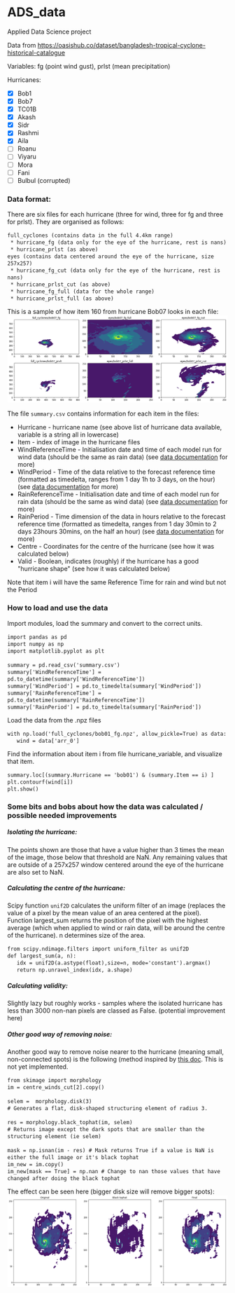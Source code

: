 # ADS_data
Applied Data Science project

Data from https://oasishub.co/dataset/bangladesh-tropical-cyclone-historical-catalogue

Variables: fg (point wind gust), prlst (mean precipitation)

Hurricanes:
- [x] Bob1
- [x] Bob7
- [x] TC01B
- [x] Akash
- [x] Sidr
- [x] Rashmi
- [x] Aila
- [ ] Roanu
- [ ] Viyaru
- [ ] Mora
- [ ] Fani
- [ ] Bulbul (corrupted)

### Data format:
There are six files for each hurricane (three for wind, three for fg and three for prlst). They are organised as follows:
```
full_cyclones (contains data in the full 4.4km range)
 * hurricane_fg (data only for the eye of the hurricane, rest is nans)
 * hurricane_prlst (as above)
eyes (contains data centered around the eye of the hurricane, size 257x257)
 * hurricane_fg_cut (data only for the eye of the hurricane, rest is nans)
 * hurricane_prlst_cut (as above)
 * hurricane_fg_full (data for the whole range)
 * hurricane_prlst_full (as above)

```
This is a sample of how item 160 from hurricane Bob07 looks in each file:
![sample_hurricane_files](https://github.com/elenafillo/ADS_data/blob/main/sample_image.png)


The file `summary.csv` contains information for each item in the files:
 * Hurricane - hurricane name (see above list of hurricane data available, variable is a string all in lowercase)
 * Item - index of image in the hurricane files
 * WindReferenceTime - Initialisation date and time of each model run for wind data (should be the same as rain data) (see [data documentation](https://myololobuckert213913653.s3.amazonaws.com/documentation/bangladesh-tropical-cyclone-historical-catalogue/HistoricalCatalogueDataDescription.pdf?) for more)
 * WindPeriod - Time of the data relative to the forecast reference time (formatted as timedelta, ranges from 1 day 1h to 3 days, on the hour)(see [data documentation](https://myololobuckert213913653.s3.amazonaws.com/documentation/bangladesh-tropical-cyclone-historical-catalogue/HistoricalCatalogueDataDescription.pdf?) for more)
  * RainReferenceTime - Initialisation date and time of each model run for rain data (should be the same as wind data) (see [data documentation](https://myololobuckert213913653.s3.amazonaws.com/documentation/bangladesh-tropical-cyclone-historical-catalogue/HistoricalCatalogueDataDescription.pdf?) for more)
 * RainPeriod - Time dimension of the data in hours relative to the forecast reference time (formatted as timedelta, ranges from 1 day 30min to 2 days 23hours 30mins, on the half an hour) (see [data documentation](https://myololobuckert213913653.s3.amazonaws.com/documentation/bangladesh-tropical-cyclone-historical-catalogue/HistoricalCatalogueDataDescription.pdf?) for more) 
 * Centre - Coordinates for the centre of the hurricane (see how it was calculated below)
 * Valid - Boolean, indicates (roughly) if the hurricane has a good "hurricane shape" (see how it was calculated below)

Note that item i will have the same Reference Time for rain and wind but not the Period

### How to load and use the data

Import modules, load the summary and convert to the correct units.
 
 ```
 import pandas as pd
 import numpy as np
 import matplotlib.pyplot as plt

summary = pd.read_csv('summary.csv')
summary['WindReferenceTime'] = pd.to_datetime(summary['WindReferenceTime'])
summary['WindPeriod'] = pd.to_timedelta(summary['WindPeriod'])
summary['RainReferenceTime'] = pd.to_datetime(summary['RainReferenceTime'])
summary['RainPeriod'] = pd.to_timedelta(summary['RainPeriod'])

 ```
 
 Load the data from the .npz files
 
 ```
 with np.load('full_cyclones/bob01_fg.npz', allow_pickle=True) as data:
    wind = data['arr_0']
 ```
 
 Find the information about item i from file hurricane_variable, and visualize that item.
 
 ``` 
summary.loc[(summary.Hurricane == 'bob01') & (summary.Item == i) ]
plt.contourf(wind[i])
plt.show()
  ```
  
 ### Some bits and bobs about how the data was calculated / possible needed improvements
 ##### Isolating the hurricane:
 The points shown are those that have a value higher than 3 times the mean of the image, those below that threshold are NaN.
 Any remaining values that are outside of a 257x257 window centered around the eye of the hurricane are also set to NaN. 
 
 ##### Calculating the centre of the hurricane:
Scipy function `unif2D` calculates the uniform filter of an image (replaces the value of a pixel by the mean value of an area centered at the pixel). Function largest_sum returns the position of the pixel with the highest average (which when applied to wind or rain data, will be around the centre of the hurricane). n determines size of the area.
 ```
 from scipy.ndimage.filters import uniform_filter as unif2D
def largest_sum(a, n):
    idx = unif2D(a.astype(float),size=n, mode='constant').argmax()
    return np.unravel_index(idx, a.shape)
 ```
 
  ##### Calculating validity:
  Slightly lazy but roughly works - samples where the isolated hurricane has less than 3000 non-nan pixels are classed as False. (potential improvement here)
  
  
  ##### Other good way of removing noise:
  Another good way to remove noise nearer to the hurricane (meaning small, non-connected spots) is the following (method inspired by [this doc](https://scikit-image.org/docs/stable/auto_examples/filters/plot_tophat.html). This is not yet implemented.
  ```
from skimage import morphology 
im = centre_winds_cut[2].copy()

selem =  morphology.disk(3) 
# Generates a flat, disk-shaped structuring element of radius 3. 

res = morphology.black_tophat(im, selem)
# Returns image except the dark spots that are smaller than the structuring element (ie selem)

mask = np.isnan(im - res) # Mask returns True if a value is NaN is either the full image or it's black tophat
im_new = im.copy()
im_new[mask == True] = np.nan # Change to nan those values that have changed after doing the black tophat

```
The effect can be seen here (bigger disk size will remove bigger spots):
![sample_tophat_processing](https://github.com/elenafillo/ADS_data/blob/main/sample_tophat.png)



